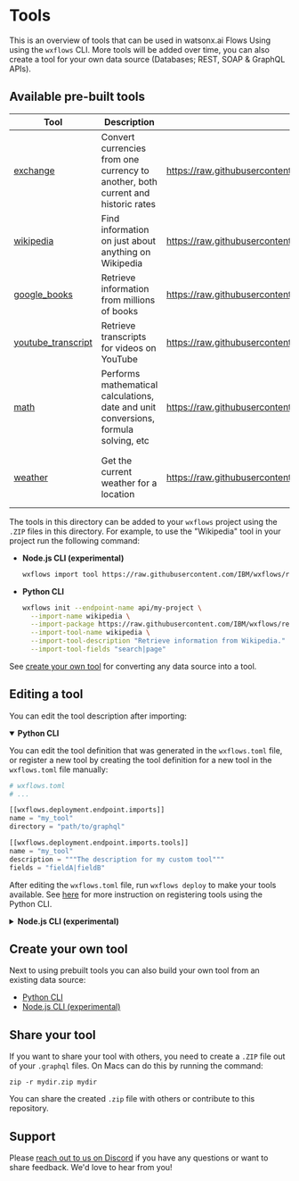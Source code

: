 # Tools

This is an overview of tools that can be used in watsonx.ai Flows Using using the `wxflows` CLI. More tools will be added over time, you can also create a tool for your own data source (Databases; REST, SOAP & GraphQL APIs).

## Available pre-built tools

| Tool                                                      | Description                                                                         | File                                                                                       | Auth                                                                  |
| --------------------------------------------------------- | ----------------------------------------------------------------------------------- | ------------------------------------------------------------------------------------------ | --------------------------------------------------------------------- |
| [exchange](/tools/exchange/README.md)                     | Convert currencies from one currency to another, both current and historic rates    | https://raw.githubusercontent.com/IBM/wxflows/refs/heads/main/tools/exchange.zip           | No API Key required                                                   |
| [wikipedia](/tools/wikipedia/README.md)                   | Find information on just about anything on Wikipedia                                | https://raw.githubusercontent.com/IBM/wxflows/refs/heads/main/tools/wikipedia.zip          | No API Key required                                                   |
| [google_books](/tools/google_books/README.md)             | Retrieve information from millions of books                                         | https://raw.githubusercontent.com/IBM/wxflows/refs/heads/main/tools/google_books.zip       | No API Key required                                                   |
| [youtube_transcript](/tools/youtube_transcript/README.md) | Retrieve transcripts for videos on YouTube                                          | https://raw.githubusercontent.com/IBM/wxflows/refs/heads/main/tools/youtube_transcript.zip | No API Key required                                                   |
| [math](/tools/math/README.md)                             | Performs mathematical calculations, date and unit conversions, formula solving, etc | https://raw.githubusercontent.com/IBM/wxflows/refs/heads/main/tools/math.zip               | No API Key required                                                   |
| [weather](/tools/weather/README.md)                       | Get the current weather for a location                                              | https://raw.githubusercontent.com/IBM/wxflows/refs/heads/main/tools/weather.zip            | API Key needed, see [here](/tools/weather/README.md) for instructions |

The tools in this directory can be added to your `wxflows` project using the `.ZIP` files in this directory. For example, to use the "Wikipedia" tool in your project run the following command:

- **Node.js CLI (experimental)**

  ```bash
  wxflows import tool https://raw.githubusercontent.com/IBM/wxflows/refs/heads/main/tools/wikipedia.zip
  ```

- **Python CLI**

  ```bash
  wxflows init --endpoint-name api/my-project \
    --import-name wikipedia \
    --import-package https://raw.githubusercontent.com/IBM/wxflows/refs/heads/main/tools/wikipedia.zip \
    --import-tool-name wikipedia \
    --import-tool-description "Retrieve information from Wikipedia." \
    --import-tool-fields "search|page"
  ```

See [create your own tool](#create-your-own-tool) for converting any data source into a tool.

## Editing a tool

You can edit the tool description after importing:

<details open>
  <summary><strong>Python CLI</strong></summary>

You can edit the tool definition that was generated in the `wxflows.toml` file, or register a new tool by creating the tool definition for a new tool in the `wxflows.toml` file manually:

```python
# wxflows.toml
# ...

[[wxflows.deployment.endpoint.imports]]
name = "my_tool"
directory = "path/to/graphql"

[[wxflows.deployment.endpoint.imports.tools]]
name = "my_tool"
description = """The description for my custom tool"""
fields = "fieldA|fieldB"
```

After editing the `wxflows.toml` file, run `wxflows deploy` to make your tools available. See [here](https://wxflows.ibm.stepzen.com/docs/python-cli/register-tools) for more instruction on registering tools using the Python CLI.

</details>

<details>
  <summary><strong>Node.js CLI (experimental)</strong></summary>

When you generate a GraphQL schema for your data source, a placeholder tool definition will be added to the `tools.graphql` file in your project. Open the file and uncomment the generated tool definition, or create your own tool definition from scratch. For example:

```graphql
extend type Query {
  my_tool: TC_GraphQL
    @supplies(query: "tc_tools")
    @materializer(
      query: "tc_graphql_tool"
      arguments: [
        { name: "name", const: "my_tool" }
        { name: "description", const: "The description for my custom tool" }
        { name: "fields", const: "fieldA|fieldB" }
      ]
    )
}
```

After editing the `tools.graphql` file, run `wxflows deploy` to make your tools available. See [here](https://wxflows.ibm.stepzen.com/docs/node-cli/register-tools) for more instruction on registering tools using the Node.js CLI.

</details>

## Create your own tool

Next to using prebuilt tools you can also build your own tool from an existing data source:

- [Python CLI](https://wxflows.ibm.stepzen.com/docs/python-cli/import-tools)
- [Node.js CLI (experimental)](https://wxflows.ibm.stepzen.com/docs/node-cli/import-tools)

## Share your tool

If you want to share your tool with others, you need to create a `.ZIP` file out of your `.graphql` files. On Macs can do this by running the command:

```
zip -r mydir.zip mydir
```

You can share the created `.zip` file with others or contribute to this repository.

## Support

Please [reach out to us on Discord](https://ibm.biz/wxflows-discord) if you have any questions or want to share feedback. We'd love to hear from you!
